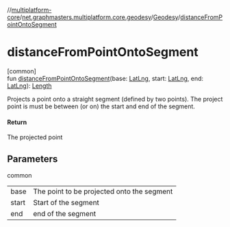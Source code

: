//[multiplatform-core](../../../index.md)/[net.graphmasters.multiplatform.core.geodesy](../index.md)/[Geodesy](index.md)/[distanceFromPointOntoSegment](distance-from-point-onto-segment.md)

# distanceFromPointOntoSegment

[common]\
fun [distanceFromPointOntoSegment](distance-from-point-onto-segment.md)(base: [LatLng](../../net.graphmasters.multiplatform.core.model/-lat-lng/index.md), start: [LatLng](../../net.graphmasters.multiplatform.core.model/-lat-lng/index.md), end: [LatLng](../../net.graphmasters.multiplatform.core.model/-lat-lng/index.md)): [Length](../../net.graphmasters.multiplatform.core.units/-length/index.md)

Projects a point onto a straight segment (defined by two points). The project point is must be between (or on) the start and end of the segment.

#### Return

The projected point

## Parameters

common

| | |
|---|---|
| base | The point to be projected onto the segment |
| start | Start of the segment |
| end | end of the segment |
